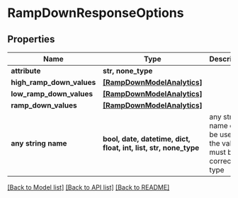 # RampDownResponseOptions


## Properties
Name | Type | Description | Notes
------------ | ------------- | ------------- | -------------
**attribute** | **str, none_type** |  | [optional] 
**high_ramp_down_values** | [**[RampDownModelAnalytics]**](RampDownModelAnalytics.md) |  | [optional] 
**low_ramp_down_values** | [**[RampDownModelAnalytics]**](RampDownModelAnalytics.md) |  | [optional] 
**ramp_down_values** | [**[RampDownModelAnalytics]**](RampDownModelAnalytics.md) |  | [optional] 
**any string name** | **bool, date, datetime, dict, float, int, list, str, none_type** | any string name can be used but the value must be the correct type | [optional]

[[Back to Model list]](../README.md#documentation-for-models) [[Back to API list]](../README.md#documentation-for-api-endpoints) [[Back to README]](../README.md)


